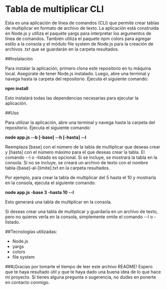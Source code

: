 # Tabla de multiplicar CLI

Esta es una aplicación de línea de comandos (CLI) que permite crear tablas de multiplicar en formato de archivo de texto. La aplicación está construida en Node.js y utiliza el paquete yargs para interpretar los argumentos de línea de comandos. También utiliza el paquete npm colors para agregar estilo a la consola y el módulo file system de Node.js para la creación de archivos .txt que se guardarán en la carpeta resultados.

##Instalación

Para instalar la aplicación, primero clona este repositorio en tu máquina local. Asegúrate de tener Node.js instalado. Luego, abre una terminal y navega hasta la carpeta del repositorio. Ejecuta el siguiente comando:

**npm install**

Esto instalará todas las dependencias necesarias para ejecutar la aplicación.

##Uso

Para utilizar la aplicación, abre una terminal y navega hasta la carpeta del repositorio. Ejecuta el siguiente comando:

**node app.js --b [-base] --h [-hasta] --l**

Reemplaza [base] con el número de la tabla de multiplicar que deseas crear y [hasta] con el número máximo para el que deseas crear la tabla. El comando --l o -listado es opcional. Si se incluye, se mostrará la tabla en la consola. Si no se incluye, se creará un archivo de texto con el nombre tabla-[base]-al-[limite].txt en la carpeta resultados.

Por ejemplo, para crear la tabla de multiplicar del 5 hasta el 10 y mostrarla en la consola, ejecuta el siguiente comando:

**node app.js  -base 3 -hasta 10 --l**

Esto generará una tabla de multiplicar en la consola.

Si deseas crear una tabla de multiplicar y guardarla en un archivo de texto, pero no quieres verla en la consola, simplemente omite el comando --l o -listado.

##Tecnologías utilizadas:

- Node.js
- yargs
- colors
- file system

###¡Gracias por tomarte el tiempo de leer este archivo README! Espero que te haya resultado útil y que te haya dado una buena idea de lo que hace mi proyecto. Si tienes alguna pregunta o sugerencia, no dudes en ponerte en contacto conmigo.

